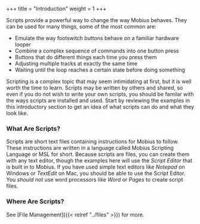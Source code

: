 +++
title = "Introduction"
weight = 1
+++

Scripts provide a powerful way to change the way Mobius behaves.  They can be used for many things, some of the most common are:

* Emulate the way footswitch buttons behave on a familiar hardware looper
* Combine a complex sequence of commands into one button press
* Buttons that do different things each time you press them
* Adjusting multiple tracks at exactly the same time
* Waiting until the loop reaches a certain state before doing something

Scripting is a complex topic that may seem intimidating at first, but it is well worth the time to learn.   Scripts may be written by others and shared, so even if you do not wish to write your own scripts, you should be familar with the ways scripts are installed and used.  Start by reviewing the examples in this introductory section to get an idea of what scripts can do and what they look like.  

### What Are Scripts?

Scripts are short text files containing instructions for Mobius to follow.  These instructions are written in a language called Mobius Scripting Language or MSL for short.  Because scripts are files, you can create them with any text editor, though the examples here will use the *Script Editor* that is built in to Mobius.  If you have used simple text editors like *Notepad* on Windows or *TextEdit* on Mac, you should be able to use the Script Editor.  You *should not* use word processors like *Word* or *Pages* to create script files.

### Where Are Scripts?



See [File Management]({{< relref "../files" >}}) for more.
